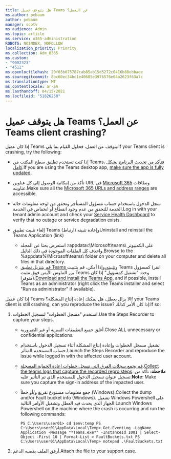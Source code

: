 ```yaml
---
title: هل يتوقف عميل Teams عن العمل؟
ms.author: pebaum
author: pebaum
manager: scotv
ms.audience: Admin
ms.topic: article
ms.service: o365-administration
ROBOTS: NOINDEX, NOFOLLOW
localization_priority: Priority
ms.collection: Adm_O365
ms.custom:
- "9002323"
- "4512"
ms.openlocfilehash: 20f03b075787cab85ab15d5272c0416b88ebbaee
ms.sourcegitcommit: 8bc60ec34bc1e40685e3976576e04a2623f63a7c
ms.translationtype: MT
ms.contentlocale: ar-SA
ms.lasthandoff: 04/15/2021
ms.locfileid: "51826258"
---
```

# <a name="teams-client-crashing"></a><span data-ttu-id="42b97-102">هل يتوقف عميل Teams عن العمل؟</span><span class="sxs-lookup"><span data-stu-id="42b97-102">Teams client crashing?</span></span>

<span data-ttu-id="42b97-103">إذا كان عميل Teams يتوقف عن العمل، فحاول القيام بما يلي:</span><span class="sxs-lookup"><span data-stu-id="42b97-103">If your Teams client is crashing, try the following:</span></span>

- <span data-ttu-id="42b97-104">إذا كنت تستخدم تطبيق سطح المكتب من Teams، [فتأكد من تحديث البرنامج بشكل كامل](https://support.office.com/article/Update-Microsoft-Teams-535a8e4b-45f0-4f6c-8b3d-91bca7a51db1).</span><span class="sxs-lookup"><span data-stu-id="42b97-104">If you are using the Teams desktop app, [make sure the app is fully updated](https://support.office.com/article/Update-Microsoft-Teams-535a8e4b-45f0-4f6c-8b3d-91bca7a51db1).</span></span>

- <span data-ttu-id="42b97-105">تأكد من إمكانية الوصول إلى كل عناوين URL في [Microsoft 365](https://docs.microsoft.com/microsoftteams/connectivity-issues) ونطاقات عناوينه.</span><span class="sxs-lookup"><span data-stu-id="42b97-105">Make sure all the [Microsoft 365 URLs and address ranges](https://docs.microsoft.com/microsoftteams/connectivity-issues) are accessible.</span></span>

- <span data-ttu-id="42b97-106">سجل الدخول باستخدام حساب مسؤول [](https://docs.microsoft.com/office365/enterprise/view-service-health) المستأجر وتحقق من لوحة معلومات حالة الخدمة للتحقق من عدم وجود انقطاع أو انخفاض في الخدمة.</span><span class="sxs-lookup"><span data-stu-id="42b97-106">Log in with your tenant admin account and check your [Service Health Dashboard](https://docs.microsoft.com/office365/enterprise/view-service-health) to verify that no outage or service degradation exists.</span></span>

- <span data-ttu-id="42b97-107">إلغاء تثبيت تطبيق Teams (ارتباط) وإعادة تثبيته</span><span class="sxs-lookup"><span data-stu-id="42b97-107">Uninstall and reinstall the Teams Application (link)</span></span>
    - <span data-ttu-id="42b97-108">استعرض بحثا عن المجلد ٪appdata٪\Microsoft\teams\ على الكمبيوتر واحذف كل الملفات الموجودة في ذلك الدليل.</span><span class="sxs-lookup"><span data-stu-id="42b97-108">Browse to the %appdata%\Microsoft\teams\ folder on your computer and delete all files in that directory.</span></span>
    - <span data-ttu-id="42b97-109">[قم بتنزيل تطبيق Teams وتثبيته،](https://www.microsoft.com/microsoft-365/microsoft-teams/group-chat-software#office-DesktopAppDownload-ofoushy)وإذا أمكن، قم بتثبيت Teams كمسؤول (انقر بزر الماوس الأيمن فوق مثبت Teams وحدد "تشغيل كمسؤول" إذا كان متوفرا).</span><span class="sxs-lookup"><span data-stu-id="42b97-109">[Download and install the Teams App](https://www.microsoft.com/microsoft-365/microsoft-teams/group-chat-software#office-DesktopAppDownload-ofoushy), and if possible, install Teams as an administrator (right click the Teams installer and select "Run as administrator" if available).</span></span>

<span data-ttu-id="42b97-110">إذا كان عميل Teams لا يزال يعطل، هل يمكنك إعادة إنتاج المشكلة؟</span><span class="sxs-lookup"><span data-stu-id="42b97-110">If your Teams client is still crashing, can you reproduce the issue?</span></span> <span data-ttu-id="42b97-111">إذا كان الأمر كذلك:</span><span class="sxs-lookup"><span data-stu-id="42b97-111">If so:</span></span>

1. <span data-ttu-id="42b97-112">استخدم "مسجل الخطوات" لتسجيل الخطوات.</span><span class="sxs-lookup"><span data-stu-id="42b97-112">Use the Steps Recorder to capture your steps.</span></span>
    - <span data-ttu-id="42b97-113">أغلق جميع التطبيقات السرية أو غير الضرورية.</span><span class="sxs-lookup"><span data-stu-id="42b97-113">Close ALL unnecessary or confidential applications.</span></span>
    - <span data-ttu-id="42b97-114">تشغيل مسجل الخطوات وإعادة إنتاج المشكلة أثناء تسجيل الدخول باستخدام حساب المستخدم المتأثر.</span><span class="sxs-lookup"><span data-stu-id="42b97-114">Launch the Steps Recorder and reproduce the issue while logged in with the affected user account.</span></span>
    - <span data-ttu-id="42b97-115">[قم بجمع سجلات الفرق التي تسجل خطوات إعادة الحماية المسجلة](https://docs.microsoft.com/microsoftteams/log-files).</span><span class="sxs-lookup"><span data-stu-id="42b97-115">[Collect the teams logs that capture the recorded repro steps](https://docs.microsoft.com/microsoftteams/log-files).</span></span> <span data-ttu-id="42b97-116">**ملاحظة:** تأكد من تسجيل عنوان تسجيل الدخول للمستخدم الذي تم التأثير عليه.</span><span class="sxs-lookup"><span data-stu-id="42b97-116">**Note**: Make sure you capture the sign-in address of the impacted user.</span></span>
    - <span data-ttu-id="42b97-117">جمع معلومات مستودع تفريغ و/أو خطأ (Windows).</span><span class="sxs-lookup"><span data-stu-id="42b97-117">Collect the dump and/or Fault bucket info (Windows).</span></span> <span data-ttu-id="42b97-118">تشغيل Windows Powershell على الجهاز الذي يحدث فيه العطل وتشغيل الأوامر التالية:</span><span class="sxs-lookup"><span data-stu-id="42b97-118">Launch Windows Powershell on the machine where the crash is occurring and run the following commands:</span></span>

        `
        PS C:\Users\user01> cd $env:temp
        PS C:\Users\user01\AppData\Local\Temp> Get-EventLog -LogName Application -Message "*Teams.exe*" -InstanceId 1001 | Select-Object -First 10 | Format-List > FaultBuckets.txt
        PS C:\Users\user01\AppData\Local\Temp> notepad .\FaultBuckets.txt
        `
    
2. <span data-ttu-id="42b97-119">أرفق الملف بقضيه الدعم.</span><span class="sxs-lookup"><span data-stu-id="42b97-119">Attach the file to your support case.</span></span>
